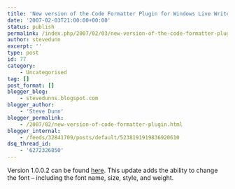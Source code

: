 ```yaml
---
title: 'New version of the Code Formatter Plugin for Windows Live Writer'
date: '2007-02-03T21:00:00+00:00'
status: publish
permalink: /index.php/2007/02/03/new-version-of-the-code-formatter-plugin-for-windows-live-writer
author: stevedunn
excerpt: ''
type: post
id: 77
category:
    - Uncategorised
tag: []
post_format: []
blogger_blog:
    - stevedunns.blogspot.com
blogger_author:
    - 'Steve Dunn'
blogger_permalink:
    - /2007/02/new-version-of-code-formatter-plugin.html
blogger_internal:
    - /feeds/32841709/posts/default/5238191919836920610
dsq_thread_id:
    - '6272326850'
---
```

Version 1.0.0.2 can be found [here](http://dunnhq.com/codeformatterforwindowslivewriter "Steve Dunn's Code Formatter Plugin for Windows Live Writer"). This update adds the ability to change the font – including the font name, size, style, and weight.